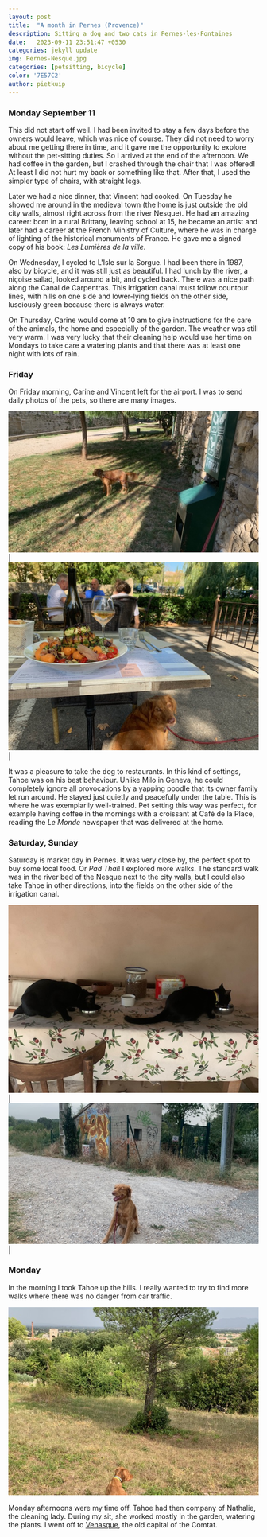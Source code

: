 ```yaml
---
layout: post
title:  "A month in Pernes (Provence)"
description: Sitting a dog and two cats in Pernes-les-Fontaines
date:   2023-09-11 23:51:47 +0530
categories: jekyll update
img: Pernes-Nesque.jpg
categories: [petsitting, bicycle]
color: '7E57C2'
author: pietkuip
---
```


### Monday September 11

This did not start off well. I had been invited to stay a few days before the owners would leave, which was nice of course.
They did not need to worry about me getting there in time, and it gave me the opportunity to explore without the 
pet-sitting duties. So I arrived at the end of the afternoon. We had coffee in the garden, but I crashed through the chair that 
I was offered! At least I did not hurt my back or something like that. After that, I used the simpler type of chairs, with 
straight legs.

Later we had a nice dinner, that Vincent had cooked. On Tuesday he showed me around in the medieval town (the home is just 
outside the old city walls, almost right across from the river Nesque). He had an amazing career: born in a rural Brittany, 
leaving school at 15, he became an artist and later had a career at the French Ministry of Culture, where he was in charge
of lighting of the historical monuments of France. He gave me a signed copy of his book: _Les Lumières de la ville_.

On Wednesday, I cycled to L'Isle sur la Sorgue. I had been there in 1987, also by bicycle, and it was still just as beautiful.
I had lunch by the river, a niçoise sallad, looked around a bit, and cycled back. There was a nice path along the Canal de
Carpentras. This irrigation canal must follow countour lines, with hills on one side and lower-lying fields on the other side,
lusciously green because there is always water. 

On Thursday, Carine would come at 10 am to give instructions for the care of the animals, the home and especially of the garden.
The weather was still very warm. I was very lucky that their cleaning help would use her time on Mondays to take care a watering
plants and that there was at least one night with lots of rain.

### Friday

On Friday morning, Carine and Vincent left for the airport. I was to send daily photos of the pets, so there are many images.

![](../images/Caca-est-fait.jpg)|![](../images/Tahoe-lunch.jpg)|

It was a pleasure to take the dog to restaurants. In this kind of settings, Tahoe was on his best behaviour. Unlike Milo in Geneva,
he could completely ignore all provocations by a yapping poodle that its owner family let run around. He stayed just quietly and
peacefully under the table. This is where he was exemplarily well-trained. Pet setting this way was perfect, for example
having coffee in the mornings with a croissant at Café de la Place, reading the _Le Monde_ newspaper that was delivered at the home.

### Saturday, Sunday

Saturday is market day in Pernes. It was very close by, the perfect spot to buy some local food. Or _Pad Thaï_! I explored more 
walks. The standard walk was in the river bed of the Nesque next to the city walls, but I could also take Tahoe in other directions, into the fields on the other side of the irrigation canal.

![The cats](../images/Z-and-Z.jpg)|![](../images/Tahoe-canal.jpg)|

### Monday 

In the morning I took Tahoe up the hills. I really wanted to try to find more walks where there was no danger from car traffic.

![](../images/Tahoe-hills.jpg)

Monday afternoons were my time off. Tahoe had then company of Nathalie, the cleaning lady. During my sit, she worked mostly in 
the garden, watering the plants. I went off to [Venasque](2023-09-18-Venasque/), the old capital of the Comtat.
